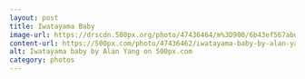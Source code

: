 ```yaml
---
layout: post
title: Iwatayama Baby
image-url: https://drscdn.500px.org/photo/47436464/m%3D900/6b43ef567abddc5af75584a7e23e1161
content-url: https://500px.com/photo/47436462/iwatayama-baby-by-alan-yang
alt: Iwatayama baby by Alan Yang on 500px.com
category: photos
---
```

